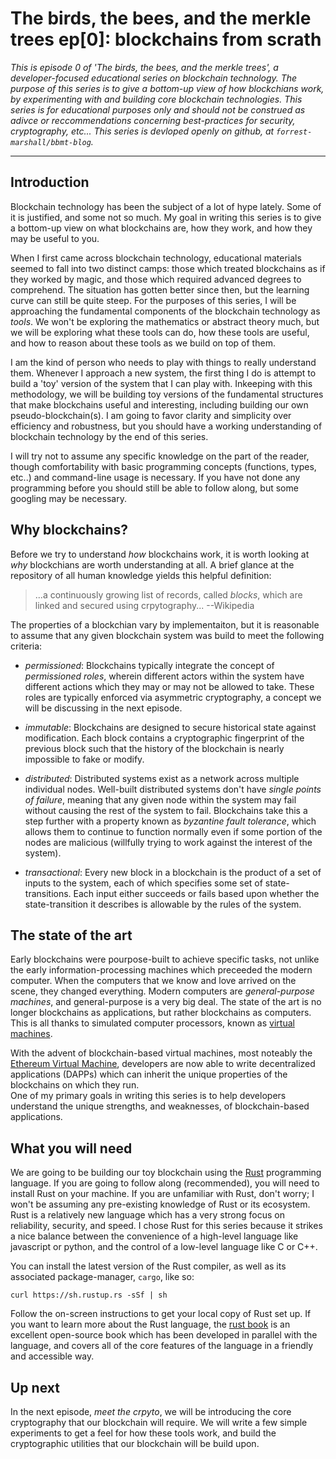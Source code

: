 # The birds, the bees, and the merkle trees ep[0]: blockchains from scrath

*This is episode 0 of 'The birds, the bees, and the merkle trees',
a developer-focused educational series on blockchain technology.
The purpose of this series is to give a bottom-up view of how blockchians
work, by experimenting with and building core blockchain technologies.
This series is for educational purposes only and should not be construed
as adivce or reccommendations concerning best-practices for security,
cryptography, etc... This series is devloped openly on github, 
at `forrest-marshall/bbmt-blog`.*

---

## Introduction

Blockchain technology has been the subject of a lot of hype lately.
Some of it is justified, and some not so much.  My goal in writing
this series is to give a bottom-up view on what blockchains are,
how they work, and how they may be useful to you.

When I first came across blockchain technology, educational materials seemed
to fall into two distinct camps: those which treated blockchains as if they
worked by magic, and those which required advanced degrees to comprehend.
The situation has gotten better since then, but the learning curve can still
be quite steep.  For the purposes of this series, I will be approaching the
fundamental components of the blockchain technology as *tools*.  We won't be 
exploring the mathematics or abstract theory much, but we will be exploring 
what these tools can do, how these tools are useful, and how to reason about 
these tools as we build on top of them.

I am the kind of person who needs to play with things to really understand them.
Whenever I approach a new system, the first thing I do is attempt to
build a 'toy' version of the system that I can play with.  Inkeeping with this
methodology, we will be building toy versions of the fundamental structures
that make blockchains useful and interesting, including building our own
pseudo-blockchain(s).  I am going to favor clarity and simplicity over efficiency
and robustness, but you should have a working understanding of blockchain 
technology by the end of this series.

I will try not to assume any specific knowledge on the part of the reader, though
comfortability with basic programming concepts (functions, types, etc..) and
command-line usage is necessary.  If you have not done any programming before
you should still be able to follow along, but some googling may be necessary.



## Why blockchains?

Before we try to understand *how* blockchains work, it is worth looking at *why* blockchians
are worth understanding at all.  A brief glance at the repository of all human knowledge
yields this helpful definition:

> ...a continuously growing list of records, called *blocks*, which are linked
> and secured using crpytography... --Wikipedia

The properties of a blockchian vary by implementaiton, but it is reasonable to assume that any given
blockchain system was build to meet the following criteria:

- *permissioned*:  Blockchains typically integrate the concept of *permissioned roles*,
  wherein different actors within the system have different actions which they may or
  may not be allowed to take.  These roles are typically enforced via asymmetric
  cryptography, a concept we will be discussing in the next episode.

- *immutable*:  Blockchains are designed to secure historical state against modification.
  Each block contains a cryptographic fingerprint of the previous block such that the
  history of the blockchain is nearly impossible to fake or modify.

- *distributed*:  Distributed systems exist as a network across multiple individual nodes.
  Well-built distributed systems don't have *single points of failure*, meaning that any
  given node within the system may fail without causing the rest of the system to fail.
  Blockchains take this a step  further with a property known as *byzantine fault tolerance*, 
  which allows them to continue to function normally even if some portion of the nodes are 
  malicious (willfully trying to work against the interest of the system).

- *transactional*:  Every new block in a blockchain is the product of a set of inputs to the system, 
  each of which specifies some set of state-transitions.  Each input either succeeds or fails
  based upon whether the state-transition it describes is allowable by the rules of the system.


## The state of the art

Early blockchains were pourpose-built to achieve specific tasks, not unlike the early 
information-processing machines which preceeded the modern computer.  When the computers 
that we know and love arrived on the scene, they changed everything.  Modern computers are
*general-purpose machines*, and general-purpose is a very big deal.  The state of the art 
is no longer blockchains as applications, but rather blockchains as computers.  This is 
all thanks to simulated computer processors, known as 
[virtual machines](https://en.wikipedia.org/wiki/Virtual_machine).

With the advent of blockchain-based virtual machines, most noteably the 
[Ethereum Virtual Machine](https://en.wikipedia.org/wiki/Ethereum#Ethereum_Virtual_Machine),
developers are now able to write decentralized applications (DAPPs) which can inherit 
the unique properties of the blockchains on which they run.  
One of my primary goals in writing this series is to help developers understand the 
unique strengths, and weaknesses, of blockchain-based applications.


## What you will need 

We are going to be building our toy blockchain using the [Rust](https://www.rust-lang.org)
programming language.  If you are going to follow along (recommended), you will need
to install Rust on your machine.  If you are unfamiliar with Rust, don't worry; I won't
be assuming any pre-existing knowledge of Rust or its ecosystem.  Rust is a relatively new
language which has a very strong focus on reliability, security, and speed.  I chose
Rust for this series because it strikes a nice balance between the convenience of a 
high-level language like javascript or python, and the control of a low-level language 
like C or C++.

You can install the latest version of the Rust compiler, as well as its associated 
package-manager, `cargo`, like so:

```
curl https://sh.rustup.rs -sSf | sh
```

Follow the on-screen instructions to get your local copy of Rust set up.  If you want
to learn more about the Rust language, the [rust book](https://doc.rust-lang.org/book/second-edition/) 
is an excellent open-source book which has been developed in parallel with the language, 
and covers all of the core features of the language in a friendly and accessible way.


## Up next

In the next episode, *meet the crpyto*, we will be introducing the core cryptography that 
our  blockchain will require.  We will write a few simple experiments to get a feel for 
how these tools work, and build the cryptographic utilities that our blockchain will be
build upon.



